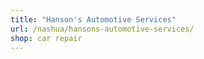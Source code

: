 ```yaml
---
title: "Hanson's Automotive Services"
url: /nashua/hansons-automotive-services/
shop: car repair
---
```

